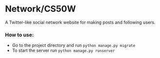 # Network/CS50W
 A Twitter-like social network website for making posts and following users.


### How to use:
- Go to the project directory and run `python manage.py migrate` 
- To start the server run `python manage.py runserver`
